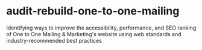 # audit-rebuild-one-to-one-mailing
Identifying ways to improve the accessibility, performance, and SEO ranking of One to One Mailing &amp; Marketing's website using web standards and industry-recommended best practices
